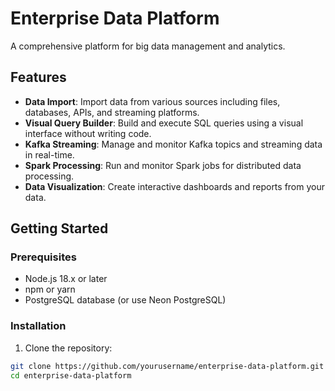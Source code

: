 # Enterprise Data Platform

A comprehensive platform for big data management and analytics.

## Features

- **Data Import**: Import data from various sources including files, databases, APIs, and streaming platforms.
- **Visual Query Builder**: Build and execute SQL queries using a visual interface without writing code.
- **Kafka Streaming**: Manage and monitor Kafka topics and streaming data in real-time.
- **Spark Processing**: Run and monitor Spark jobs for distributed data processing.
- **Data Visualization**: Create interactive dashboards and reports from your data.

## Getting Started

### Prerequisites

- Node.js 18.x or later
- npm or yarn
- PostgreSQL database (or use Neon PostgreSQL)

### Installation

1. Clone the repository:

```bash
git clone https://github.com/yourusername/enterprise-data-platform.git
cd enterprise-data-platform
